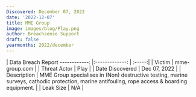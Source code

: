 ```yaml
---
Discovered: December 07, 2022
date: '2022-12-07'
title: MME Group
image: images/blog/Play.png
author: Breachsense Support
draft: false
yearmonths: 2022/december
---
```



| Data Breach Report
------------:     |:-------------:    | :-----:|
| Victim      | mme-group.com      | 
| Threat Actor      | Play      | 
| Date Discovered      | Dec 07, 2022      | 
| Description      | MME Group specialises in (Non) destructive testing, marine surveys, cathodic protection, marine antifouling, rope access & boarding equipment.      | 
| Leak Size      | N/A      | 

